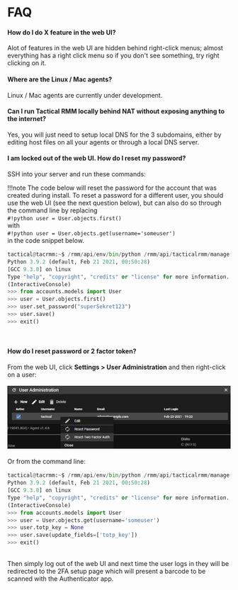 # FAQ


#### How do I do X feature in the web UI?
Alot of features in the web UI are hidden behind right-click menus; almost everything has a right click menu so if you don't see something, try right clicking on it.
#### Where are the Linux / Mac agents?
Linux / Mac agents are currently under development.

#### Can I run Tactical RMM locally behind NAT without exposing anything to the internet?
Yes, you will just need to setup local DNS for the 3 subdomains, either by editing host files on all your agents or through a local DNS server.
#### I am locked out of the web UI. How do I reset my password?

SSH into your server and run these commands:

!!!note
    The code below will reset the password for the account that was created during install.
    To reset a password for a different user, you should use the web UI (see the next question below), but can also do so through the command line by replacing<br/>
    `#!python user = User.objects.first()`<br/>
    with<br/>
    `#!python user = User.objects.get(username='someuser')`
    <br/>
    in the code snippet below.


```python
tactical@tacrmm:~$ /rmm/api/env/bin/python /rmm/api/tacticalrmm/manage.py shell
Python 3.9.2 (default, Feb 21 2021, 00:50:28)
[GCC 9.3.0] on linux
Type "help", "copyright", "credits" or "license" for more information.
(InteractiveConsole)
>>> from accounts.models import User
>>> user = User.objects.first()
>>> user.set_password("superSekret123")
>>> user.save()
>>> exit()
```

<br/>

#### How do I reset password or 2 factor token?
From the web UI, click **Settings > User Administration** and then right-click on a user:<br/><br/>
![reset2fa](images/reset2fa.png)
<br/><br/>
Or from the command line:<br/>
```python
tactical@tacrmm:~$ /rmm/api/env/bin/python /rmm/api/tacticalrmm/manage.py shell
Python 3.9.2 (default, Feb 21 2021, 00:50:28)
[GCC 9.3.0] on linux
Type "help", "copyright", "credits" or "license" for more information.
(InteractiveConsole)
>>> from accounts.models import User
>>> user = User.objects.get(username='someuser')
>>> user.totp_key = None
>>> user.save(update_fields=['totp_key'])
>>> exit()
```
<br/>
Then simply log out of the web UI and next time the user logs in they will be redirected to the 2FA setup page which will present a barcode to be scanned with the Authenticator app.
